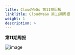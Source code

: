 ```yaml
---
title: CloudWeGo 第11期周报
linkTitle: CloudWeGo 第11期周报
weight: 1
description: >
---
```

**第11期周报**

![image](/img/community/weekly_report/CloudWeGo_11th_weekly_report.png)
